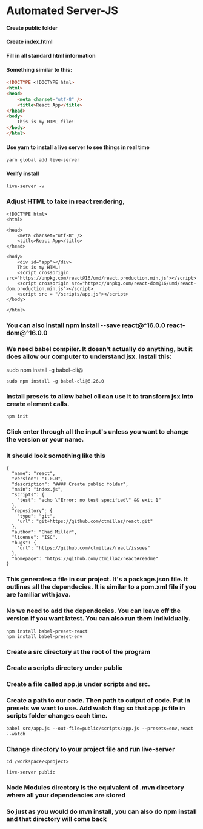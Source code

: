 # Automated Server-JS

#### Create public folder

#### Create index.html 

#### Fill in all standard html information

#### Something similar to this:

```html
<!DOCTYPE <!DOCTYPE html>
<html>
<head>
    <meta charset="utf-8" />
    <title>React App</title>
</head>
<body>
    This is my HTML file!
</body>
</html>
```

#### Use yarn to install a live server to see things in real time
```
yarn global add live-server
```
#### Verify install
```
live-server -v
```

### Adjust HTML to take in react rendering, 
```
<!DOCTYPE html>
<html>

<head>
    <meta charset="utf-8" />
    <title>React App</title>
</head>

<body>
    <div id="app"></div>
    This is my HTML!
    <script crossorigin src="https://unpkg.com/react@16/umd/react.production.min.js"></script>
    <script crossorigin src="https://unpkg.com/react-dom@16/umd/react-dom.production.min.js"></script>
    <script src = "/scripts/app.js"></script>
</body>

</html>
```
### You can also install npm install --save react@^16.0.0 react-dom@^16.0.0

### We need babel compiler.  It doesn't actually do anything, but it does allow our computer to understand jsx. Install this:
sudo npm install -g babel-cli@<version>
```
sudo npm install -g babel-cli@6.26.0
```

### Install presets to allow babel cli can use it to transform jsx into create element calls.
```
npm init
```

### Click enter through all the input's unless you want to change the version or your name.
### It should look something like this

```
{
  "name": "react",
  "version": "1.0.0",
  "description": "#### Create public folder",
  "main": "index.js",
  "scripts": {
    "test": "echo \"Error: no test specified\" && exit 1"
  },
  "repository": {
    "type": "git",
    "url": "git+https://github.com/ctmillaz/react.git"
  },
  "author": "Chad Miller",
  "license": "ISC",
  "bugs": {
    "url": "https://github.com/ctmillaz/react/issues"
  },
  "homepage": "https://github.com/ctmillaz/react#readme"
}
```

### This generates a file in our project.  It's a package.json file.  It outlines all the dependecies.  It is similar to a pom.xml file if you are familiar with java.
### No we need to add the dependecies.  You can leave off the version if you want latest.  You can also run them individually.
```
npm install babel-preset-react
npm install babel-preset-env
```

### Create a src directory at the root of the program
### Create a scripts directory under public
### Create a file called app.js under scripts and src.

### Create a path to our code.  Then path to output of code. Put in presets we want to use. Add watch flag so that app.js file in scripts folder changes each time.
```
babel src/app.js --out-file=public/scripts/app.js --presets=env,react --watch
```

### Change directory to your project file and run live-server
```
cd /workspace/<project>
```
```
live-server public
```
### Node Modules directory is the equivalent of .mvn directory where all your dependencies are stored
### So just as you would do mvn install, you can also do npm install and that directory will come back
